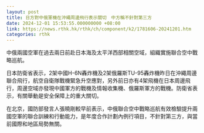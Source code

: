 ```yaml
---
layout: post
title: 日方對中俄軍機在沖繩周邊飛行表示關切　中方稱不針對第三方
date: 2024-12-01 15:53:55.000000000 +08:00
link: https://news.rthk.hk/rthk/ch/component/k2/1781606-20241201.htm
categories: rthk
---
```


中俄兩國空軍在過去兩日前赴日本海及太平洋西部相關空域，組織實施聯合空中戰略巡航。

日本防衛省表示，2架中國H-6N轟炸機及2架俄羅斯TU-95轟炸機昨日在沖繩周邊聯合飛行，航空自衛隊戰機緊急升空應對，另外前日亦有4架飛機在日本周邊飛行，周邊空域亦發現中國軍方的戰機及情報收集機、俄羅斯軍方的戰機。防衛省表示，有關舉動是安全保障上的重大關切。

在北京，國防部發言人張曉剛較早前表示，中俄聯合空中戰略巡航有效檢驗提升兩國空軍的聯合訓練和行動能力，是年度合作計劃內例行項目，不針對第三方，與當前國際和地區局勢無關。
